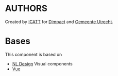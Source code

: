 # AUTHORS
Created by [ICATT](https://www.icatt.nl) for [Dimpact](https://www.dimpact.nl/) and [Gemeente Utrecht](https://www.utrecht.nl). 

# Bases
This component is based on 
- [NL Design](https://designsystem.gebruikercentraal.nl/) Visual components
- [Vue](https://vuejs.org/)

